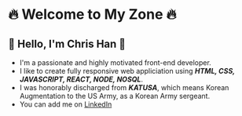 # 🔥 Welcome to My Zone 🔥

## 👋 Hello, I'm Chris Han 👋

- I'm a passionate and highly motivated front-end developer. <br/>
- I like to create fully responsive web appliciation using **_HTML, CSS, JAVASCRIPT, REACT, NODE, NOSQL_**. <br/>
- I was honorably discharged from **_KATUSA_**, which means Korean Augmentation to the US Army, as a Korean Army sergeant. <br/>
- You can add me on [LinkedIn](https://www.linkedin.com/in/chris-kh-han/)


<!---
chris-kh-han/chris-kh-han is a ✨ special ✨ repository because its `README.md` (this file) appears on your GitHub profile.
You can click the Preview link to take a look at your changes.
--->
